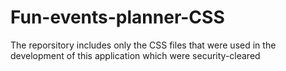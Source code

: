 # Fun-events-planner-CSS
The reporsitory includes only the CSS files that were used in the development of this application which were security-cleared
